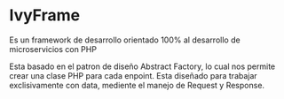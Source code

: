 # IvyFrame

Es un framework de desarrollo orientado 100% al desarrollo de microservicios con PHP

Esta basado en el patron de diseño Abstract Factory, lo cual nos permite crear una clase PHP para cada enpoint. Esta diseñado para trabajar exclisivamente con data, mediente el manejo de Request y Response. 

